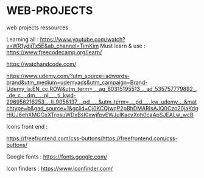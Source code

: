 # WEB-PROJECTS
web projects ressources

Learning all : 
https://www.youtube.com/watch?v=WR1ydijTx5E&ab_channel=TimKim
Must learn & use : 
https://www.freecodecamp.org/learn/

https://watchandcode.com/

https://www.udemy.com/?utm_source=adwords-brand&utm_medium=udemyads&utm_campaign=Brand-Udemy_la.EN_cc.ROW&utm_term=_._ag_80315195513_._ad_535757779892_._de_c_._dm__._pl__._ti_kwd-296956216253_._li_9056137_._pd__._&utm_term=_._pd__._kw_udemy_._&matchtype=b&gad_source=1&gclid=Cj0KCQjwqP2pBhDMARIsAJQ0Czo20jaKdgHjUJ6ehXMGGxXTrpsuWDxBsI0xwjfpvEWJulKacvXoh0caApSJEALw_wcB

Icons front end :

https://freefrontend.com/css-buttons/https://freefrontend.com/css-buttons/

Google fonts : 
https://fonts.google.com/

Icon finders : 
https://www.iconfinder.com/
